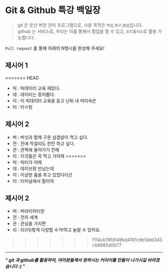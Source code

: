 # Git & Github 특강 백일장

> git 은 분산 버전 관리 프로그램으로, 사용 목적은 `백업`,`복구`,`협업`입니다.  
> github 는 서비스로, 우리는 이를 통해서 협업을 할 수 있고, `포트폴리오`로 활용 가능합니다.

`Pull request` 를 통해 아래의 N행시를 완성해 주세요!

## 제시어 1
<<<<<<< HEAD

- 빅 : 빅데이터 교육 재밌다.
- 데 : 데이터는 흥미롭다.
- 이 : 이 빅데이터 교육을 듣고 난뒤 내 머리속은
- 터 : 터ㅇ텅

## 제시어 2

- 버 : 버섯과 함께 구운 삼겹살이 먹고 싶다.
- 전 : 전에 막걸리도 한잔 하고 싶다.
- 관 : 관짝에 들어가기 전에
- 리 : 이것들은 꼭 먹고 가야재
=======
- 빅 : 빅터가 어제 
- 데 : 데이브랑 만났는데
- 이 : 이상한 춤을 추고 있었다더군
- 터 : 터미널에서 말이야

## 제시어 2
- 버 : 버라이어티한
- 전 : 전의 세계
- 관 : 관심을 가지면
- 리 : 리(이)렇게 다양할 수가!하고 놀랄 수 있어요.
>>>>>>> f114cb78fd149bd4161c9e1ddd343cb6665d0b77

---

**_" git 과 github를 활용하여, 여러분들께서 원하시는 커리어를 만들어 나가시길 바라겠습니다 :) "_**
